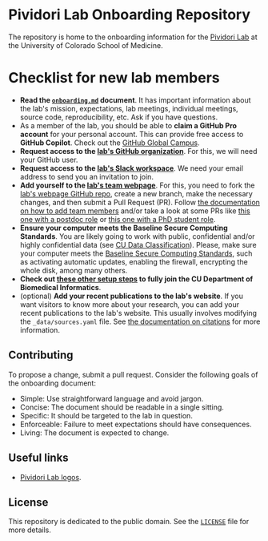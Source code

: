 # Pividori Lab Onboarding Repository

The repository is home to the onboarding information for the [Pividori Lab](https://pivlab.org/) at the University of Colorado School of Medicine.

# Checklist for new lab members
* **Read the [`onboarding.md`](onboarding.md) document**.
It has important information about the lab's mission, expectations, lab meetings, individual meetings, source code, reproducibility, etc.
Ask if you have questions.
* As a member of the lab, you should be able to **claim a GitHub Pro account** for your personal account.
This can provide free access to **GitHub Copilot**.
Check out the [GitHub Global Campus](https://education.github.com/).
* **Request access to the [lab's GitHub organization](https://github.com/pivlab)**.
For this, we will need your GitHub user.
* **Request access to the [lab's Slack workspace](https://pivlab.slack.com/)**.
We need your email address to send you an invitation to join.
* **Add yourself to the [lab's team webpage](https://pivlab.org/team/)**.
For this, you need to fork the [lab's webpage GitHub repo](https://github.com/pivlab/pivlab-website), create a new branch, make the necessary changes, and then submit a Pull Request (PR).
Follow [the documentation on how to add team members](https://greene-lab.gitbook.io/lab-website-template-docs/basics/team-members) and/or take a look at some PRs like [this one with a postdoc role](https://github.com/pivlab/pivlab-website/pull/4) or [this one with a PhD student role](https://github.com/pivlab/pivlab-website/pull/10).
* **Ensure your computer meets the Baseline Secure Computing Standards**.
You are likely going to work with public, confidential and/or highly confidential data (see [CU Data Classification](https://www.cu.edu/data-governance/resources-support/data-classification)).
Please, make sure your computer meets the [Baseline Secure Computing Standards](https://www.cuanschutz.edu/offices/information-security-and-it-compliance/resources/security-management/baseline-secure-computing-standards), such as activating automatic updates, enabling the firewall, encrypting the whole disk, among many others.
* **Check out [these other setup steps](docs/cu_dbmi.md) to fully join the CU Department of Biomedical Informatics**.
* (optional) **Add your recent publications to the lab's website**.
If you want visitors to know more about your research, you can add your recent publications to the lab's website.
This usually involves modifying the `_data/sources.yaml` file.
See [the documentation on citations](https://greene-lab.gitbook.io/lab-website-template-docs/basics/citations) for more information.

## Contributing

To propose a change, submit a pull request.
Consider the following goals of the onboarding document:

+ Simple: Use straightforward language and avoid jargon.
+ Concise: The document should be readable in a single sitting.
+ Specific: It should be targeted to the lab in question.
+ Enforceable: Failure to meet expectations should have consequences.
+ Living: The document is expected to change.

## Useful links
* [Pividori Lab logos](https://github.com/pivlab/pivlab-website/tree/main/images/logo).

## License

This repository is dedicated to the public domain.
See the [`LICENSE`](LICENSE) file for more details.
